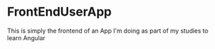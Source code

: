 # FrontEndUserApp
This is simply the frontend of an App I'm doing as part of my studies to learn Angular
